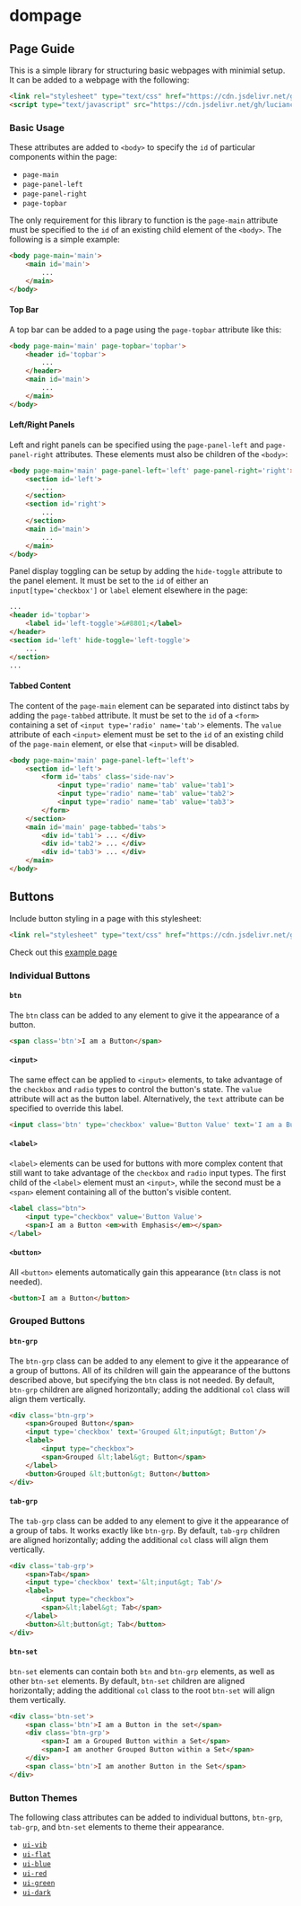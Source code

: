 # dompage

## Page Guide

This is a simple library for structuring basic webpages with minimial setup. It can be added to a webpage with the following:

```html
<link rel="stylesheet" type="text/css" href="https://cdn.jsdelivr.net/gh/luciancooper/dompage/dist/page.min.css">
<script type="text/javascript" src="https://cdn.jsdelivr.net/gh/luciancooper/dompage/dist/page.min.js"></script>
```

### Basic Usage 

These attributes are added to `<body>` to specify the `id` of particular components within the page:

 * `page-main`
 * `page-panel-left`
 * `page-panel-right`
 * `page-topbar`
    
The only requirement for this library to function is the `page-main` attribute must be specified to the `id` of an existing child element of the `<body>`. The following is a simple example:

```html
<body page-main='main'>
    <main id='main'>
        ...
    </main>
</body>
```

#### Top Bar

A top bar can be added to a page using the `page-topbar` attribute like this:

```html
<body page-main='main' page-topbar='topbar'>
    <header id='topbar'>
        ...
    </header>
    <main id='main'>
        ...
    </main>
</body>
```

#### Left/Right Panels

Left and right panels can be specified using the `page-panel-left` and `page-panel-right` attributes. These elements must also be children of the `<body>`:

```html
<body page-main='main' page-panel-left='left' page-panel-right='right'>
    <section id='left'>
        ...
    </section>
    <section id='right'>
        ...
    </section>
    <main id='main'>
        ...
    </main>
</body>
```

Panel display toggling can be setup by adding the `hide-toggle` attribute to the panel element. It must be set to the `id` of either an `input[type='checkbox']` or `label` element elsewhere in the page:

```html
...
<header id='topbar'>
    <label id='left-toggle'>&#8801;</label>
</header>
<section id='left' hide-toggle='left-toggle'>
    ...
</section>
...
```

#### Tabbed Content

The content of the `page-main` element can be separated into distinct tabs by adding the `page-tabbed` attribute. It must be set to the `id` of a `<form>` containing a set of `<input type='radio' name='tab'>` elements. The `value` attribute of each `<input>` element must be set to the `id` of an existing child of the `page-main` element, or else that `<input>` will be disabled.

```html
<body page-main='main' page-panel-left='left'>
    <section id='left'>
        <form id='tabs' class='side-nav'>
            <input type='radio' name='tab' value='tab1'>
            <input type='radio' name='tab' value='tab2'>
            <input type='radio' name='tab' value='tab3'>
        </form>
    </section>
    <main id='main' page-tabbed='tabs'>
        <div id='tab1'> ... </div>
        <div id='tab2'> ... </div>
        <div id='tab3'> ... </div>
    </main>
</body>
```

## Buttons

Include button styling in a page with this stylesheet:

```html
<link rel="stylesheet" type="text/css" href="https://cdn.jsdelivr.net/gh/luciancooper/dompage/dist/buttons.min.css">
```

Check out this [example page](https://luciancooper.github.io/dompage/)

### Individual Buttons

#### `btn`
The `btn` class can be added to any element to give it the appearance of a button. 

```html
<span class='btn'>I am a Button</span>
```

#### `<input>`

The same effect can be applied to `<input>` elements, to take advantage of the `checkbox` and `radio` types to control the button's state. The `value` attribute will act as the button label. Alternatively, the `text` attribute can be specified to override this label.

```html
<input class='btn' type='checkbox' value='Button Value' text='I am a Button'/>
```

#### `<label>`

`<label>` elements can be used for buttons with more complex content that still want to take advantage of the `checkbox` and `radio` input types. The first child of the `<label>` element must an `<input>`, while the second must be a `<span>` element containing all of the button's visible content.

```html
<label class="btn">
	<input type="checkbox" value='Button Value'>
	<span>I am a Button <em>with Emphasis</em></span>
</label>
```

#### `<button>`
All `<button>` elements automatically gain this appearance (`btn` class is not needed). 

```html
<button>I am a Button</button>
```

### Grouped Buttons

#### `btn-grp`
The `btn-grp` class can be added to any element to give it the appearance of a group of buttons. All of its children will gain the appearance of the buttons described above, but specifying the `btn` class is not needed. By default, `btn-grp` children are aligned horizontally; adding the additional `col` class will align them vertically. 

```html
<div class='btn-grp'>
    <span>Grouped Button</span>
    <input type='checkbox' text='Grouped &lt;input&gt; Button'/>
    <label>
        <input type="checkbox">
        <span>Grouped &lt;label&gt; Button</span>
    </label>
    <button>Grouped &lt;button&gt; Button</button>
</div>
```

#### `tab-grp`
The `tab-grp` class can be added to any element to give it the appearance of a group of tabs. It works exactly like `btn-grp`. By default, `tab-grp` children are aligned horizontally; adding the additional `col` class will align them vertically. 

```html
<div class='tab-grp'>
    <span>Tab</span>
    <input type='checkbox' text='&lt;input&gt; Tab'/>
    <label>
        <input type="checkbox">
        <span>&lt;label&gt; Tab</span>
    </label>
    <button>&lt;button&gt; Tab</button>
</div>
```

#### `btn-set`
`btn-set` elements can contain both `btn` and `btn-grp` elements, as well as other `btn-set` elements. By default, `btn-set` children are aligned horizontally; adding the additional `col` class to the root `btn-set` will align them vertically. 		

```html
<div class='btn-set'>
	<span class='btn'>I am a Button in the set</span>
	<div class='btn-grp'>
		<span>I am a Grouped Button within a Set</span>
		<span>I am another Grouped Button within a Set</span>
	</div>
	<span class='btn'>I am another Button in the Set</span>
</div>
```

### Button Themes

The following class attributes can be added to individual buttons, `btn-grp`, `tab-grp`, and `btn-set` elements to theme their appearance.

 * [`ui-vib`](https://luciancooper.github.io/dompage/index.html#vib)
 * [`ui-flat`](https://luciancooper.github.io/dompage/index.html#flat)
 * [`ui-blue`](https://luciancooper.github.io/dompage/index.html#blue)
 * [`ui-red`](https://luciancooper.github.io/dompage/index.html#red)
 * [`ui-green`](https://luciancooper.github.io/dompage/index.html#green)
 * [`ui-dark`](https://luciancooper.github.io/dompage/index.html#dark)

